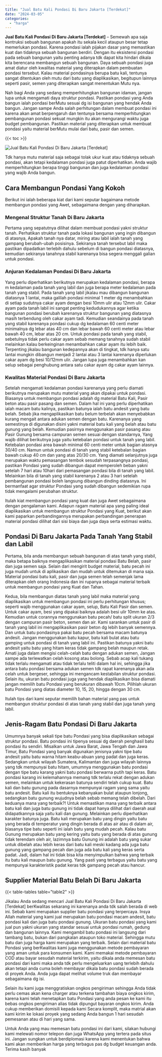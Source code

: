 ```yaml
---
title: "Jual Batu Kali Pondasi Di Baru Jakarta [Terdekat]"
date: "2024-03-05"
categories: 
  - "harga"
---
```


**Jual Batu Kali Pondasi Di Baru Jakarta \[Terdekat\]** – Semewah apa saja kontruksi sebuah bangunan apakah itu sekala kecil ataupun besar tetap memerlukan pondasi. Karena pondasi ialah pijakan dasar yang memastikan kuat dan tidaknya sebuah bangunan berdiri. Dengan itu eksistensi pondasi pada sebuah bangunan yaitu penting adanya tdk dapat kita hindari dikala kita berencana membangun sebuah bangunan. Daya sebuah pondasi juga amat diatur oleh kwalitas material yang diterapkan dalam pembuatan pondasi tersebut. Kalau material pondasinya berupa batu kali, tentunya sangat ditentukan oleh mutu dari batu yang diaplikasikan, begitupun lainnya seperti pasir, semen yang diterapkan sangat menentukan Mutu nya.

Nah bagi Anda yang sedang memperhitungkan bangunan idaman, jangan lupa untuk mengamati daya struktur pondasi. Pastikan pondasi yang Anda bangun ialah pondasi berMutu sesuai dg isi bangunan yang hendak Anda bangun. Jangan sampe Anda salah perhitungan dalam membuat pondasi ini karena akan amat berpengaruh dan tentunya bersama memperhitungkan pembangunan pondasi sekuat mungkin itu akan mengurangi waktu juga budget pembangunan. Pastikan material yang diterapkan untuk membuat pondasi yaitu material berMutu mulai dari batu, pasir dan semen.

{{< toc >}}

![Jual Batu Kali Pondasi Di Baru Jakarta [Terdekat]](/images/jual-batu-kali-05.png)

Tdk hanya mutu material saja sebagai tolak ukur kuat atau tidaknya sebuah pondasi, akan tetapi kedalaman pondasi juga patut diperhatikan. Anda wajib memperhitungkan berapa tinggi bangunan dan juga kedalaman pondasi yang wajib Anda bangun.

## Cara Membangun Pondasi Yang Kokoh

Berikut ini ialah beberapa kiat dari kami seputar bagaimana metode membangun pondasi yang Awet, sebagaimana dengan yang diharapkan.

### Mengenal Struktur Tanah Di Baru Jakarta

Pertama yang sepatutnya dilihat dalam membuat pondasi yakni struktur tanah. Perhatikan struktur tanah pada lokasi bangunan yang ingin dibangun di atasnya, Apakah tanah nya datar, miring atau labil ialah tanah yang gampang berubah-ubah posisinya. Sekiranya tanah tersebut labil maka pastikan dipadatkan terlebih dahulu sebelum di bangun pondasi diatasnya, kemudian sekiranya tanahnya stabil karenanya bisa segera menggali galian untuk pondasi.

### Anjuran Kedalaman Pondasi Di Baru Jakarta

Yang perlu diperhatikan berikutnya merupakan kedalaman pondasi, berapa m kedalaman pada tanah yang labil dan juga berapa meter kedalaman pada tanah yang stabil. Pada tanah yang labil jikalau mau dibangun bangunan diatasnya 1 lantai, maka galilah pondasi minimal 1 meter dg menambahkan di setiap sudutnya cakar ayam dengan besi 10mm ulir atau 12mm ulir. Cakar ayam pada tanah labil ini sangat penting kedudukannya agar ketika bangunan pondasi berubah karenanya struktur bangunan yang diatasnya masih terbendung oleh cakar ayam tadi. Kemudian seandainya pada tanah yang stabil karenanya pondasi cukup dg kedalaman 60 centi meter minimalnya dg lebar atas 40 cm dan lebar bawah 60 centi meter atau lebar bawah 40 cm, lebar atas 20 cm. Untuk pondasi pada tanah yang stabil, sebetulnya tidak perlu cakar ayam sebab memang tanahnya sudah stabil melainkan kalau berkeinginan menambahkan cakar ayam itu lebih baik. Terpenting jikalau bangunan kedepannya akan di tingkat, tdk hanya satu lantai mungkin dibangun menjadi 2 lantai atau 3 lantai karenanya diperlukan cakar ayam dg besi 10/12mm ulir. Jangan lupa juga menambahkan kan selup sebagai penghubung antara satu cakar ayam dg cakar ayam lainnya.

### Kwalitas Material Pondasi Di Baru Jakarta

Setelah mengamati kedalaman pondasi karenanya yang perlu diamati berikutnya merupakan mutu material yang akan dipakai untuk pondasi. Biasanya untuk membangun pondasi adalah dg material Batu Kali, Pasir beton atau pasir pasang dan semen. Dalam hal ini yang perlu diperhatikan ialah macam batu kalinya, pastikan batunya ialah batu andesit yang batu belah. Sebab jika mengaplikasikan batu belum terbelah akan menyebabkan kurang mengait antara adukan semen dengan batu. Karenanya yang semestinya di digunakan disini yakni material batu kali yang belah atau batu gunung yang belah. Kemudian pasirnya menggunakan pasir pasang atau Pasir Gunung bersama campuran semen sesuai dengan standarnya, Yang wajib dilihat berikutnya juga yaitu ketebalan pondasi untuk tanah yang labil. Ketebalan pondasi area bawah minimal 60 centi meter untuk bagian atasnya 30/40 cm. Namun untuk pondasi di tanah yang stabil ketebalan bagian bawah cukup 40 cm dan yang atas 20/30 cm. Yang diamati selanjutnya juga merupakan waktu pemasangan tembok sesudah terpasangnya pondasi, pastikan Pondasi yang sudah dibangun dapat memperoleh beban yakni setelah 7 hari atau 10hari dari pemasangan pondasi bila di tanah yang labil. Melainkan bila di tanah yang stabil karenanya 2 atau 3 hari setelah pembangunan pondasi boleh langsung dibangun dinding diatasnya. Ini bermanfaat agar struktur Pondasi yang sudah dibangun sedemikian rupa tidak mengalami perubahan struktur.

Itulah kiat membangun pondasi yang kuat dan juga Awet sebagaimana dengan pengalaman kami. Adapun ragam material apa yang paling ideal diaplikasikan untuk membangun struktur Pondasi yang Kuat, berikut akan kami paparkan perbandingannya merupakan perbandingan penerapan material pondasi dilihat dari sisi biaya dan juga daya serta estimasi waktu.

## Pondasi Di Baru Jakarta Pada Tanah Yang Stabil dan Labil

Pertama, bila anda membangun sebuah bangunan di atas tanah yang stabil, maka betapa baiknya mengaplikasikan material pondasi Batu Belah, pasir dan juga semen saja. Selain dari mengirit budget material, batu pecah ini juga mudah untuk di aplikasikan dan mudah untuk ditemukan di mana saja. Material pondasi batu kali, pasir dan juga semen telah semenjak lama diterapkan oleh orang Indonesia dan ini rupanya sebagai material terbaik untuk membangun pondasi yang Kuat dan Tahan.

Kedua, bila membangun diatas tanah yang labil maka material yang diaplikasikan untuk membangun pondasi ini perlu perhitungan khusus; seperti wajib menggunakan cakar ayam, selup, Batu Kali Pasir dan semen. Untuk cakar ayam, besi yang dipakai baiknya adalah besi ulir 10mm ke atas. Kemudian untuk corannya menggunakan batu pecah/ batu split ukuran 2/3 dengan campuran pasir beton, semen dan air. Kami sarankan untuk pasir di tanah yang labil ini mengaplikasikan pasir beton dg lebih banyak semennya. Dan untuk batu pondasinya pakai batu pecah bersama macam batunya andesit. Jangan menggunakan batu kapur, batu kali bulat atau batu gamping untuk pondasi di tanah yang labil ini. Pastikan batunya yakni batu andesit yaitu batu yang hitam keras tidak gampang belah maupun retak. Amati juga dalam mengisi celah-celah batu dengan adukan semen, Jangan sampe ada terlewatkan celah kosong atau bolong. Sebab acap kali tukang tidak terlalu mengamati atau tidak terlalu teliti dalam hal ini, sehingga jika antara batu pondasi bersama adukan semen tdk rapat karenanya akan ada celah untuk bergeser, sehingga ini mengancam kestabilan struktur pondasi. Selain itu, ukuran batu pondasi juga yang hendak diaplikasikan bisa diamati jangan memilih batu Pondasi yang berukuran dibawah 10cm. Pilihlah ukuran batu Pondasi yang diatas diameter 10, 15, 20, hingga dengan 30 cm.

Itulah tips dari kami seputar memilih bahan material yang pas untuk membangun struktur pondasi di atas tanah yang stabil dan juga tanah yang labil.

## Jenis-Ragam Batu Pondasi Di Baru Jakarta

Umumnya banyak sekali tipe batu Pondasi yang bisa diaplikasikan sebagai struktur pondasi. Batu pondasi ini tipenya sesuai dg daerah penghasil batu pondasi itu sendiri. Misalkan untuk Jawa Barat, Jawa Tengah dan Jawa Timur, Batu Pondasi yang banyak digunakan jenisnya yakni tipe batu andesit yaitu batu warna hitam keabu-abuan yang padat dan juga keras. Sedangkan untuk wilayah Sumatera, Kalimantan dan juga wilayah lainnya yang tdk mempunyai batu hitam, umumnya menggunakan batu pondasi dengan tipe batu karang yakni batu pondasi berwarna putih tapi keras. Batu pondasi karang ini kelemahannya memang tdk terlalu rekat dengan adukan semen, melainkan untuk kekerasan batunya sendiri telah cukup kuat. Batu kali dan batu gunung pada dasarnya mempunyai ragam yang sama yaitu batu andesit. Batu kali itu bentuknya kebanyakan bulat ataupun lonjong, sedangkan batu gunung wujudnya belah sebab memang telah dibelah. Dari keduanya mana yang terbaik?! Untuk memastikan mana yang terbaik antara batu kali dan juga batu gunung ini tidak dapat hanya dilihat dari daerah asal didapatkannya saja yaitu kali dan gunung. Melainkan perlu diperhatikan karakter batunya juga. Batu kali merupakan batu yang dingin yaitu batu yang berada di temperatur yang dingin berada di atas air atau di dalam air, biasanya tipe batu seperti ini ialah batu yang mudah pecah. Kalau batu Gunung merupakan batu yang kering yaitu batu yang berada di atas gunung tidak terendam oleh air, lazimnya batu Gunung ini adalah batu yang sukar untuk dibelah atau lebih keras dari batu kali meski kadang ada juga batu gunung yang gampang pecah dan juga ada batu kali yang keras serta padat. Jadi, dalam hal ini tidak bisa kita menyimpulkan bahwa yang terbaik itu batu kali maupun batu gunung. Yang pasti yang terbagus yaitu batu yang mempunyai karakteristik padat keras tdk gampang pecah atau hancur.

## Supplier Material Batu Belah Di Baru Jakarta

{{< table-tables table="table2" >}}

Jikalau Anda sedang mencari Jual Batu Kali Pondasi Di Baru Jakarta \[Terdekat\] berKwalitas sekarang ini karenanya anda tdk salah berada di web ini. Sebab kami merupakan supplier batu pondasi yang terpercaya. Insya Allah material yang kami jual merupakan batu pondasi macam andesit, batu pondasi kali dan juga batu pondasi gunung. Ukuran batu pondasi yang kami jual pun yakni ukuran yang standar sesuai untuk pondasi rumah, gedung dan bangunan lainnya. Kami mengambil batu pondasi ini langsung dari tambang batu, bukan dari pangkalan ataupun toko material. Sehingga mutu batu dan juga harga kami merupakan yang terbaik. Selain dari material batu Pondasi yang berKwalitas kami juga menggunakan metode pembayaran yang aman untuk para konsumen kami. Kami memakai metode pembayaran COD atau bayar sesudah material terkirim, yaitu dikala anda memesan batu pondasi dari kami maka anda tdk perlu mengeluarkan uang terlebih dahulu akan tetapi anda cuma boleh membayar dikala batu pondasi sudah berada di proyek Anda. Anda juga dapat melihat volume truk dan membayar sebagaimana dg isi.

Selain itu kami juga menggratiskan ongkos pengiriman sehingga Anda tidak perlu cemas akan kena charger atau terkena tambahan biaya ongkos kirim, karena kami telah menetapkan batu Pondasi yang anda pesan ke kami itu bebas ongkos pengiriman alias tidak dipungut bayaran ongkos kirim. Anda cukup memberikan domisili kepada kami Secara komplit, maka matrial akan kami kirim ke lokasi proyek yang sedang Anda bangun 1 hari sesudah pemesanan atau di hari yang sama.

Untuk Anda yang mau memesan batu pondasi ini dari kami, silakan hubungi kami melewati nomor telepon dan juga WhatsApp yang tertera pada situs ini. Jangan sungkan untuk berdiplomasi karena kami menentukan bahwa kami akan memberikan harga yang terbagus pas dg budget keuangan anda. Terima kasih banyak
